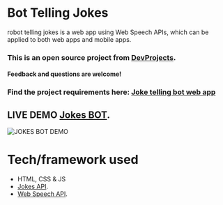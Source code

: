 # Bot Telling Jokes
robot telling jokes is a web app using Web Speech APIs, which can be applied to both web apps and mobile apps.


### This is an open source project from [DevProjects](http://www.codementor.io/projects).
#### Feedback and questions are welcome!


### Find the project requirements here: [Joke telling bot web app](https://www.codementor.io/projects/web/joke-telling-bot-web-app-cjd2eyrfak)


## LIVE DEMO [Jokes BOT](https://mahmoudsafan.github.io/Bot-Telling-Jokes/).


![JOKES BOT DEMO](https://github.com/MahmoudSafan/Bot-Telling-Jokes/blob/main/gif-demo.gif?raw=true "DEMO")

# Tech/framework used
* HTML, CSS & JS
* [Jokes API](https://sv443.net/jokeapi/v2/).
* [Web Speech API](https://developer.mozilla.org/en-US/docs/Web/API/SpeechSynthesis).
